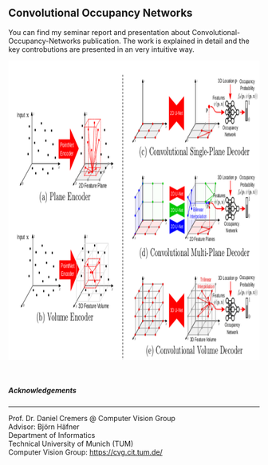 ## Convolutional Occupancy Networks
You can find my seminar report and presentation about Convolutional-Occupancy-Networks publication. The work is explained in detail and the key controbutions are presented in an very intuitive way. 

<p align="center">
<img src="image.png" width="4500px" height="600px"> 
</p>
<br /> 

##### Αcknowledgements
---
Prof. Dr. Daniel Cremers @ Computer Vision Group <br />
Advisor: Björn Häfner <br /> 
Department of Informatics <br />
Technical University of Munich (TUM) <br />
Computer Vision Group: https://cvg.cit.tum.de/ <br />
